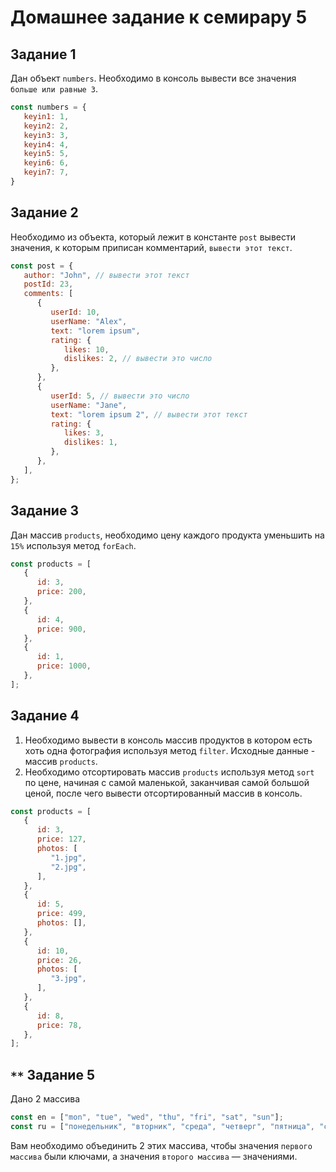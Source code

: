 # Домашнее задание к семирару 5

## Задание 1

Дан объект `numbers`. Необходимо в консоль вывести все значения `больше или равные 3`.

```js
const numbers = {
   keyin1: 1,
   keyin2: 2,
   keyin3: 3,
   keyin4: 4,
   keyin5: 5,
   keyin6: 6,
   keyin7: 7,
}
```

## Задание 2

Необходимо из объекта, который лежит в константе `post` вывести значения, к которым приписан комментарий, `вывести этот текст`.

```js
const post = {
   author: "John", // вывести этот текст
   postId: 23,
   comments: [
      {
         userId: 10,
         userName: "Alex",
         text: "lorem ipsum",
         rating: {
            likes: 10,
            dislikes: 2, // вывести это число
         },
      },
      {
         userId: 5, // вывести это число
         userName: "Jane",
         text: "lorem ipsum 2", // вывести этот текст
         rating: {
            likes: 3,
            dislikes: 1,
         },
      },
   ],
};
```

## Задание 3

Дан массив `products`, необходимо цену каждого продукта уменьшить на `15%` используя метод `forEach`.

```js
const products = [
   {
      id: 3,
      price: 200,
   },
   {
      id: 4,
      price: 900,
   },
   {
      id: 1,
      price: 1000,
   },
];
```

## Задание 4

1. Необходимо вывести в консоль массив продуктов в котором есть хоть одна фотография используя метод `filter`. Исходные данные - массив `products`.
2. Необходимо отсортировать массив `products` используя метод `sort` по цене, начиная с самой маленькой, заканчивая самой большой ценой, после чего вывести отсортированный массив в консоль.

```js
const products = [
   {
      id: 3,
      price: 127,
      photos: [
         "1.jpg",
         "2.jpg",
      ],
   },
   {
      id: 5,
      price: 499,
      photos: [],
   },
   {
      id: 10,
      price: 26,
      photos: [
         "3.jpg",
      ],
   },
   {
      id: 8,
      price: 78,
   },
];
```

## `**` Задание 5

Дано 2 массива

```js
const en = ["mon", "tue", "wed", "thu", "fri", "sat", "sun"];
const ru = ["понедельник", "вторник", "среда", "четверг", "пятница", "суббота", "воскресенье"];
```

Вам необходимо объединить 2 этих массива, чтобы значения `первого массива` были ключами, а значения `второго массива` — значениями.

